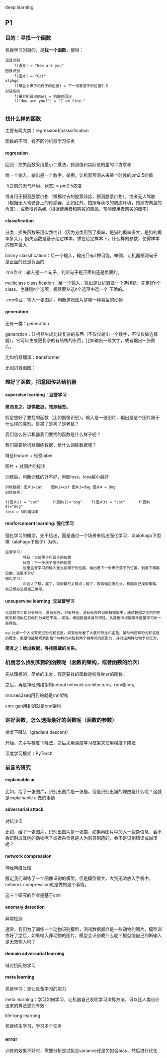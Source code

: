 deep learning

## P1

### 目的：寻找一个函数

机器学习的目的，是**找一个函数**，使得：

```
语音识别
	f(语音) = "How are you"
图像识别
	f(图片) = "Cat"
alphgo
	f(棋盘上黑子和白子的位置) = 下一词要落子的位置5-5
对话系统
	f(要对机器说的话) = 机器的回应
	f("How are you?") = "I am fine."
	
```

### 找什么样的函数

主要有两大类：regression和classification

函数的不同，有不同的机器学习任务

#### regression

回归：损失函数采用最小二乘法，预测值和实际值的差的平方求和

给一个输入，输出是一个数字。举例，让机器预测未来某个时候的pm2.5的值

​					f(之前的天气环境、状态) = pm2.5浓度

或者用于预测股票价格（根据过去的股票趋势，预测股票价格），或者无人驾驶（根据无人驾驶身上的传感器，比如红外、拍照等获取的周边环境，预测方向盘的角度），或者推荐系统（根据使用者和购买的商品，预测使用者购买的概率）

#### classification

分类：损失函数采用似然估计（因为分类用到了概率，是猫的概率多大，是狗的概率多大），损失函数是基于给定样本，求在给定样本下，什么样的参数，使得样本的概率最大

binary classification：给一个输入，输出只有2种可能。举例，让机器预测句子是正面的还是负面的

​		rnn作业：输入是一个句子，判断句子是正面的还是负面的。

multiclass classification：给一个输入，输出是让机器做一个选择题，先定好n个class，也就是n个选项，机器要从这n个选项中选一个		正确的。

​		cnn作业：输入一张图片，判断这张图片是哪一种类型的动物

#### generation

还有一类：generation

generation：让机器生成比较复杂的东西（不仅仅输出一个数字，不仅仅做选择题），它可以生成更复杂的有结构的东西，比如输出一段文字，或者输出一张图片。

比如机器翻译：transformer

比如机器画图：

### 想好了函数，把意图传达给机器

#### **supervise learning：监督学习**

**简而言之，提供数据，预测标签。**

假定想好了要找的函数（比如图像识别）。输入是一张图片，输出是这个图片属于什么样的类别。是猫？是狗？是老鼠？

我们怎么告诉机器我们要找的函数是什么样子呢？

我们需要给机器训练数据，给什么训练数据呢？

特征feature + 标签label

图片 + 对图片的标注

训练后，判断训练的好不好，判断loss，loss越小越好

```
训练数据：图片1=cat 	图片2=cat	图片3=dog	图片4 = dog
训练结果：

f(图片1) = "cat"		f(图片2)="dog"	f(图片3) = "cat"		f(图片4)="dog"
loss = 50%错误率
```



#### reinforcement learning: 强化学习

强化学习的概念，先不给出，而是通过一个场景来给出强化学习，以alphago下围棋（alphago下黑子）为例。

```
监督学习：
		特征：当前黑子和白子的位置
		标签：下一步黑子落子的位置
		这里监督学习的输入是当前棋子的位置，输出是下一步黑子落子的位置。到底下棋赢没赢，这里不分析
强化学习：
		和别人下棋，赢了，探索赢的关键点；输了，探索输在哪几步，机器自己摸索策略，自己想办法提高正确率。
```



#### unsupervise learning: 无监督学习

```
无监督学习即只有特征，没有标签，只有特征，没有标签的训练数据集中，通过数据之间的内在联系和相似性将他们分成若干类——聚类。根据数据本身的特性，从数据中根据某种度量学习出一些特性。

eg.比如一个人没有见过恐龙和鲨鱼，如果给他看了大量的恐龙和鲨鱼，虽然他没有恐龙和鲨鱼的概念，但是他能够观察出每个物种的共性和两个物种间的区别的，并对这两种动物予以区分。
```



**简言之：给出数据，寻找隐藏的关系。**

### 机器怎么找到实际的函数呢（函数的架构，或者函数的阶次）

先从理想的，简单的出发，假定要找的函数是线性liner的函数。

之后，再是神经网络架构neural network architecture，rnn和cnn。

rnn:seq2seq用到的就是rnn架构

cnn: gan用到的就是cnn架构



### 定好函数，怎么选择最好的函数呢（函数的参数）

梯度下降法（gradient descent）

开始，先手写梯度下降法，之后采用深度学习框架来使用梯度下降法

深度学习框架：PyTorch



### 前言的研究

#### explainable ai

比如，给了一张图片，识别出图片是一张猫，但是识别出猫的理由是什么呢？这就是explainable ai做的事情



#### adversarial attack

对抗攻击

比如，给了一张图片，识别出图片是一张猫，如果再图片中加入一些杂信息，会不会识别成其他的动物呢？或者杂信息是人为刻意制造的，会不是识别错误或崩溃呢？



#### network compression

神经网络压缩

假定我们训练了一个图像识别的模型，但是模型很大，大到无法放入手机中，network compression就是做的这个事情。



这三个研究的作业是基于cnn



#### anomaly detection

异常检测

通常，我们为了训练一个动物识别模型，测试数据都会是一些动物的图片，模型训练好了之后，如果输入非动物的图片，模型会识别成什么呢？模型能自己判断输入是无效输入吗？



#### domain adversarial learning

域对抗网络学习	



#### meta learning

机器学习：是让具备学习的能力

meta learning：学习如何学习，让机器自己发明学习演算方法，可以比人类设计出来的算法更为有效



life-long learning

机器终生学习，学习多个任务

### error

训练的效果不好时，需要分析是过拟合variance还是欠拟合bias，然后进行优化





